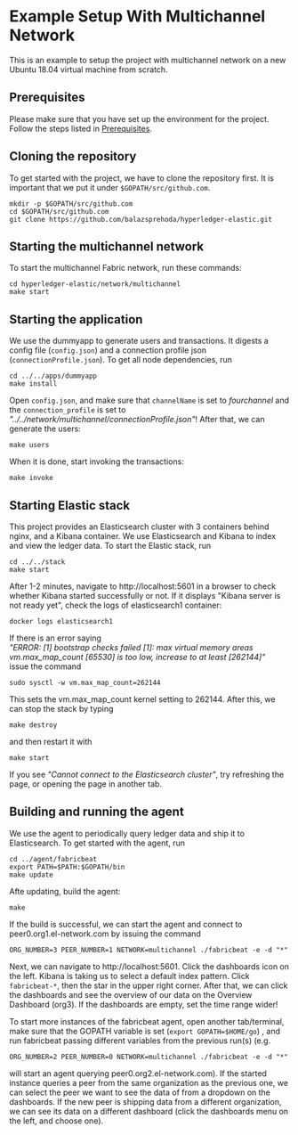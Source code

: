 # Example Setup With Multichannel Network

This is an example to setup the project with multichannel network on a new Ubuntu 18.04 virtual machine from scratch.

## Prerequisites

Please make sure that you have set up the environment for the project. Follow the steps listed in [Prerequisites](https://github.com/balazsprehoda/hyperledger-elastic/blob/test-build-path/Prerequisites.md).   

## Cloning the repository
To get started with the project, we have to clone the repository first. It is important that we put it under `$GOPATH/src/github.com`. 
```
mkdir -p $GOPATH/src/github.com
cd $GOPATH/src/github.com
git clone https://github.com/balazsprehoda/hyperledger-elastic.git
```

## Starting the multichannel network
To start the multichannel Fabric network, run these commands:
```
cd hyperledger-elastic/network/multichannel
make start
```

## Starting the application
We use the dummyapp to generate users and transactions. It digests a config file (`config.json`) and a connection profile json (`connectionProfile.json`). To get all node dependencies, run
```
cd ../../apps/dummyapp
make install
```
Open `config.json`, and make sure that `channelName` is set to *fourchannel* and the `connection_profile` is set to *"../../network/multichannel/connectionProfile.json"*!
After that, we can generate the users:
```
make users
```
When it is done, start invoking the transactions:
```
make invoke
```

## Starting Elastic stack
This project provides an Elasticsearch cluster with 3 containers behind nginx, and a Kibana container. We use Elasticsearch and Kibana to index and view the ledger data. To start the Elastic stack, run
```
cd ../../stack
make start
```

After 1-2 minutes, navigate to http://localhost:5601 in a browser to check whether Kibana started successfully or not.
If it displays "Kibana server is not ready yet", check the logs of elasticsearch1 container:
```
docker logs elasticsearch1
```
If there is an error saying  
*"ERROR: [1] bootstrap checks failed
[1]: max virtual memory areas vm.max_map_count [65530] is too low, increase to at least [262144]"*  
issue the command  
```
sudo sysctl -w vm.max_map_count=262144
```
This sets the vm.max_map_count kernel setting to 262144.
After this, we can stop the stack by typing
```
make destroy
```
and then restart it with
```
make start
```

If you see *"Cannot connect to the Elasticsearch cluster"*, try refreshing the page, or opening the page in another tab.

## Building and running the agent
We use the agent to periodically query ledger data and ship it to Elasticsearch. To get started with the agent, run
```
cd ../agent/fabricbeat
export PATH=$PATH:$GOPATH/bin
make update
```

Afte updating, build the agent:

```
make
```

If the build is successful, we can start the agent and connect to peer0.org1.el-network.com by issuing the command
```
ORG_NUMBER=3 PEER_NUMBER=1 NETWORK=multichannel ./fabricbeat -e -d "*"
```

Next, we can navigate to http://localhost:5601. Click the dashboards icon on the left. Kibana is taking us to select a default index pattern. Click `fabricbeat-*`, then the star in the upper right corner.
After that, we can click the dashboards and see the overview of our data on the Overview Dashboard (org3).
If the dashboards are empty, set the time range wider!

To start more instances of the fabricbeat agent, open another tab/terminal, make sure that the GOPATH variable is set (`export GOPATH=$HOME/go`) , and run fabricbeat passing different variables from the previous run(s) (e.g.
```
ORG_NUMBER=2 PEER_NUMBER=0 NETWORK=multichannel ./fabricbeat -e -d "*"
```
will start an agent querying peer0.org2.el-network.com). If the started instance queries a peer from the same organization as the previous one, we can select the peer we want to see the data of from a dropdown on the dashboards. If the new peer is shipping data from a different organization, we can see its data on a different dashboard (click the dashboards menu on the left, and choose one).

